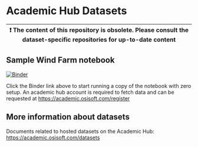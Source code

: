 # Academic Hub Datasets

| :exclamation: The content of this repository is obsolete. Please consult the dataset-specific repositories for up-to-date content |
|-----------------------------------------|

## Sample Wind Farm notebook

[![Binder](https://mybinder.org/badge_logo.svg)](https://mybinder.org/v2/gh/academic-hub/datasets/master?labpath=WIP%2FWind_Farm_Academic_DataHub.ipynb)

Click the Binder link above to start running a copy of the notebook with zero setup. An academic hub account is required to fetch data and can be requested at https://academic.osisoft.com/register 

## More information about datasets

Documents related to hosted datasets on the Academic Hub: https://academic.osisoft.com/datasets
